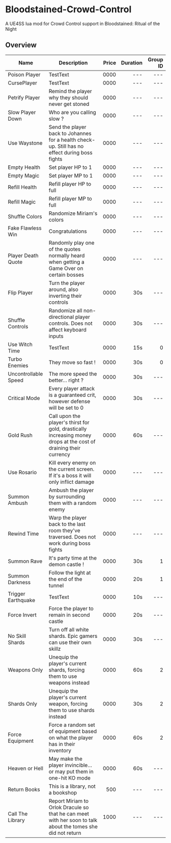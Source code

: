 # Bloodstained-Crowd-Control
A UE4SS lua mod for Crowd Control support in Bloodstained: Ritual of the Night

## Overview

| Name                 | Description                                                                                                       | Price | Duration | Group ID |
| -------------------- | ----------------------------------------------------------------------------------------------------------------- | ----: | -------: | -------: |
| Poison Player        | TestText                                                                                                          | 0000  | ---      | ---      |
| CursePlayer          | TestText                                                                                                          | 0000  | ---      | ---      |
| Petrify Player       | Remind the player why they should never get stoned                                                                | 0000  | ---      | ---      |
| Slow Player Down     | Who are you calling slow ?                                                                                        | 0000  | ---      | ---      |
| Use Waystone         | Send the player back to Johannes for a health check-up. Still has no effect during boss fights                    | 0000  | ---      | ---      |
| Empty Health         | Set player HP to 1                                                                                                | 0000  | ---      | ---      |
| Empty Magic          | Set player MP to 1                                                                                                | 0000  | ---      | ---      |
| Refill Health        | Refill player HP to full                                                                                          | 0000  | ---      | ---      |
| Refill Magic         | Refill player MP to full                                                                                          | 0000  | ---      | ---      |
| Shuffle Colors       | Randomize Miriam's colors                                                                                         | 0000  | ---      | ---      |
| Fake Flawless Win    | Congratulations                                                                                                   | 0000  | ---      | ---      |
| Player Death Quote   | Randomly play one of the quotes normally heard when getting a Game Over on certain bosses                         | 0000  | ---      | ---      |
| Flip Player          | Turn the player around, also inverting their controls                                                             | 0000  | 30s      | ---      |
| Shuffle Controls     | Randomize all non-directional player controls. Does not affect keyboard inputs                                    | 0000  | 30s      | ---      |
| Use Witch Time       | TestText                                                                                                          | 0000  | 15s      | 0        |
| Turbo Enemies        | They move so fast !                                                                                               | 0000  | 30s      | 0        |
| Uncontrollable Speed | The more speed the better… right ?                                                                                | 0000  | 30s      | ---      |
| Critical Mode        | Every player attack is a guaranteed crit, however defense will be set to 0                                        | 0000  | 30s      | ---      |
| Gold Rush            | Call upon the player's thirst for gold, drastically increasing money drops at the cost of draining their currency | 0000  | 60s      | ---      |
| Use Rosario          | Kill every enemy on the current screen. If it's a boss it will only inflict damage                                | 0000  | ---      | ---      |
| Summon Ambush        | Ambush the player by surrounding them with a random enemy                                                         | 0000  | ---      | ---      |
| Rewind Time          | Warp the player back to the last room they've traversed. Does not work during boss fights                         | 0000  | ---      | ---      |
| Summon Rave          | It's party time at the demon castle !                                                                             | 0000  | 30s      | 1        |
| Summon Darkness      | Follow the light at the end of the tunnel                                                                         | 0000  | 20s      | 1        |
| Trigger Earthquake   | TestText                                                                                                          | 0000  | 10s      | ---      |
| Force Invert         | Force the player to remain in second castle                                                                       | 0000  | 20s      | ---      |
| No Skill Shards      | Turn off all white shards. Epic gamers can use their own skillz                                                   | 0000  | 30s      | ---      |
| Weapons Only         | Unequip the player's current shards, forcing them to use weapons instead                                          | 0000  | 60s      | 2        |
| Shards Only          | Unequip the player's current weapon, forcing them to use shards instead                                           | 0000  | 30s      | 2        |
| Force Equipment      | Force a random set of equipment based on what the player has in their inventory                                   | 0000  | 60s      | 2        |
| Heaven or Hell       | May make the player invincible… or may put them in one-hit KO mode                                                | 0000  | 60s      | ---      |
| Return Books         | This is a library, not a bookshop                                                                                 | 500   | ---      | ---      |
| Call The Library     | Report Miriam to Orlok Dracule so that he can meet with her soon to talk about the tomes she did not return       | 1000  | ---      | ---      |
